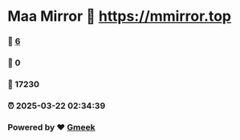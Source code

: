 # Maa Mirror :link: https://mmirror.top 
### :page_facing_up: [6](https://mmirror.top/tag.html) 
### :speech_balloon: 0 
### :hibiscus: 17230 
### :alarm_clock: 2025-03-22 02:34:39 
### Powered by :heart: [Gmeek](https://github.com/Meekdai/Gmeek)
